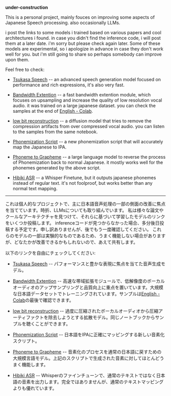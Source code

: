 **under-construction**


This is a personal project, mainly fouces on improving some aspects of Japanese Speech processing. also occasionally LLMs.

i post the links to some models i trained based on various papers and cool architectures i found.
in case you didn't find the inference code, i will post them at a later date. i'm sorry but please check again later.
Some of these models are experimental, so i apologize in advance in case they don't work well for you. but i'm still going to share so perhaps somebody can improve upon them.

Feel free to check:
- [Tsukasa Speech](https://huggingface.co/Respair/Tsukasa_Speech)
-- an advanced speech generation model focused on performance and rich expressions, it's also very fast. 

- [Bandwidth Extention](https://huggingface.co/Respair/BWE_Recon)
-- a fast bandwidth extention module, which focuses on upsampling and increase the quality of low resolution vocal audio. it was trained on a large japanese dataset. you can check the samples at the end of [English - Colab](https://colab.research.google.com/drive/1efRFWeHI5ZCcwvQJDRzt8qT3m6CB7XzK?usp=sharing).


- [low bit reconstruction](no_link_just_yet)
-- a diffusion model that tries to remove the compression artifacts from over compressed vocal audio. you can listen to the samples from the same notebook.

- [Phonemization Script](no_link_just_yet)
-- a new phonemization script that will accurately map the Japanese to IPA.

- [Phoneme to Grapheme](https://huggingface.co/Respair/Japanese_Phoneme_to_Grapheme_LLM)
-- a large language model to reverse the process of Phonemization back to normal Japanese. it mostly works well for the phonemes generated by the above script.

- [Hibiki ASR](https://huggingface.co/Respair/Hibiki_ASR_Phonemizer_v0.2)
-- a Whisper Finetune, but it outputs japanese phonemes instead of regular text. it's not foolproof, but works better than any normal text mapping.

____________________________________________

これは個人的なプロジェクトで、主に日本語音声処理の一部の側面の改善に焦点を当てています。時折、LLMsについても取り組んでいます。
私は様々な論文やクールなアーキテクチャを見つけて、それらに基づいて学習したモデルのリンクをいくつか投稿します。
inferenceコードが見つからなかった場合、多分後日投稿する予定です。申し訳ありませんが、後でもう一度確認してください。
これらのモデルの一部は実験的なものであるため、うまく機能しない場合がありますが、どなたかが改善できるかもしれないので、あえて共有します。


以下のリンクを自由にチェックしてください:
- [Tsukasa Speech](https://huggingface.co/Respair/Tsukasa_Speech)
-- パフォーマンスと豊かな表現に焦点を当てた音声生成モデル。

- [Bandwidth Extention](https://huggingface.co/Respair/BWE_Recon)
-- 高速な帯域拡張モジュールで、低解像度のボーカルオーディオのアップサンプリングと品質向上に重点を置いています。大規模な日本語データセットでトレーニングされています。サンプルは[English - Colab](https://colab.research.google.com/drive/1efRFWeHI5ZCcwvQJDRzt8qT3m6CB7XzK?usp=sharing)の最後で確認できます。

- [low bit reconstruction](no_link_just_yet)
-- 過度に圧縮されたボーカルオーディオから圧縮アーティファクトを除去しようとする拡散モデル。同じノートブックからサンプルを聴くことができます。

- [Phonemization Script](no_link_just_yet)
-- 日本語をIPAに正確にマッピングする新しい音素化スクリプト。

- [Phoneme to Grapheme](https://huggingface.co/Respair/Japanese_Phoneme_to_Grapheme_LLM)
-- 音素化のプロセスを通常の日本語に戻すための大規模言語モデル。上記のスクリプトで生成された音素に対してほとんどうまく機能します。

- [Hibiki ASR](https://huggingface.co/Respair/Hibiki_ASR_Phonemizer_v0.2)
-- Whisperのファインチューンで、通常のテキストではなく日本語の音素を出力します。完全ではありませんが、通常のテキストマッピングよりも優れています。
